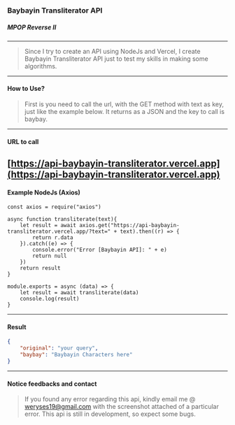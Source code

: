 ### Baybayin Transliterator API
##### MPOP Reverse II
---
> Since I try to create an API using NodeJs and Vercel, I create Baybayin Transliterator API just to test my skills in making some algorithms.
---
#### How to Use?
> First is you need to call the url, with the GET method with text as key, just like the example below. It returns as a JSON and the key to call is baybay.
---
#### URL to call

[https://api-baybayin-transliterator.vercel.app](https://api-baybayin-transliterator.vercel.app)
---
#### Example NodeJs (Axios)
``` NodeJs (Axios)
const axios = require("axios")

async function transliterate(text){
	let result = await axios.get("https://api-baybayin-transliterator.vercel.app/?text=" + text).then((r) => {  
		return r.data
	}).catch((e) => {
		console.error("Error [Baybayin API]: " + e)
		return null
	})
	return result
}

module.exports = async (data) => {
	let result = await transliterate(data)
	console.log(result)
}
```
---
#### Result
``` JSON
{
	"original": "your query",
	"baybay": "Baybayin Characters here"
}
```
---
#### Notice feedbacks and contact
> If you found any error regarding this api, kindly email me @ [weryses19@gmail.com](mailto:weryses19@gmail.com) with the screenshot attached of a particular error. This api is still in development, so expect some bugs.
